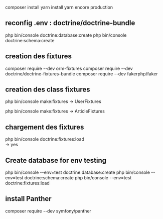 composer install
yarn install
yarn encore production 

## reconfig .env : doctrine/doctrine-bundle
php bin/console doctrine:database:create
php bin/console doctrine:schema:create

## creation des fixtures
composer require --dev orm-fixtures
composer require --dev doctrine/doctrine-fixtures-bundle
composer require --dev fakerphp/faker

## creation des class fixtures
php bin/console make:fixtures
    -> UserFixtures
 
php bin/console make:fixtures
    -> ArticleFixtures

## chargement des fixtures
php bin/console doctrine:fixtures:load  
    -> yes


## Create database for env testing
php bin/console --env=test doctrine:database:create
php bin/console --env=test doctrine:schema:create
php bin/console --env=test doctrine:fixtures:load


## install Panther
composer require --dev symfony/panther